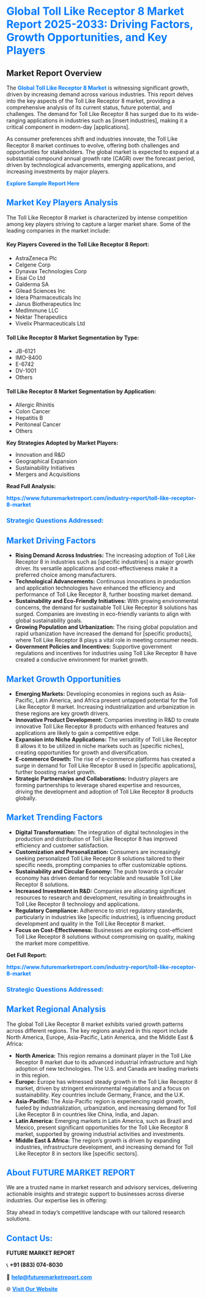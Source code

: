 <h1 style="color: #007BFF;">Global Toll Like Receptor 8 Market Report 2025-2033: Driving Factors, Growth Opportunities, and Key Players</h1>

<section id="overview">
<h2>Market Report Overview</h2>
<p>The <a href="https://www.futuremarketreport.com/industry-report/toll-like-receptor-8-market" style="color: #007BFF; text-decoration: none;"><strong>Global Toll Like Receptor 8 Market</strong></a> is witnessing significant growth, driven by increasing demand across various industries. This report delves into the key aspects of the Toll Like Receptor 8 market, providing a comprehensive analysis of its current status, future potential, and challenges. The demand for Toll Like Receptor 8 has surged due to its wide-ranging applications in industries such as [insert industries], making it a critical component in modern-day [applications].</p>
<p>As consumer preferences shift and industries innovate, the Toll Like Receptor 8 market continues to evolve, offering both challenges and opportunities for stakeholders. The global market is expected to expand at a substantial compound annual growth rate (CAGR) over the forecast period, driven by technological advancements, emerging applications, and increasing investments by major players.</p>
</section>

<section id="overview">
<p><a href="https://www.futuremarketreport.com/request-sample/reportId=52893" style="color: #007BFF; text-decoration: none;"><strong>Explore Sample Report Here</strong></a></p>
</section>

<section id="key-players">
<h2 style="color: #007BFF;">Market Key Players Analysis</h2>
<p>The Toll Like Receptor 8 market is characterized by intense competition among key players striving to capture a larger market share. Some of the leading companies in the market include:</p>
<h4>Key Players Covered in the Toll Like Receptor 8 Report:</h4>
<ul><li>AstraZeneca Plc</li><li>Celgene Corp</li><li>Dynavax Technologies Corp</li><li>Eisai Co Ltd</li><li>Galderma SA</li><li>Gilead Sciences Inc</li><li>Idera Pharmaceuticals Inc</li><li>Janus Biotherapeutics Inc</li><li>MedImmune LLC</li><li>Nektar Therapeutics</li><li>Vivelix Pharmaceuticals Ltd</li></ul>
<h4>Toll Like Receptor 8 Market Segmentation by Type:</h4>
<ul><li>JB-6121</li><li>IMO-8400</li><li>E-6742</li><li>DV-1001</li><li>Others</li></ul>

<h4>Toll Like Receptor 8 Market Segmentation by Application:</h4>
<ul><li>Allergic Rhinitis</li><li>Colon Cancer</li><li>Hepatitis B</li><li>Peritoneal Cancer</li><li>Others</li></ul>
<p><strong>Key Strategies Adopted by Market Players:</strong></p>
<ul>
<li>Innovation and R&D</li>
<li>Geographical Expansion</li>
<li>Sustainability Initiatives</li>
<li>Mergers and Acquisitions</li>
</ul>
</section>

<section>
<p><strong>Read Full Analysis: </strong></p><a href="https://www.futuremarketreport.com/industry-report/toll-like-receptor-8-market" style="color: #007BFF; text-decoration: none;"><strong>https://www.futuremarketreport.com/industry-report/toll-like-receptor-8-market</strong></a>
<h3 style="color: #007BFF;">Strategic Questions Addressed:</h3>
</section>

<section id="driving-factors">
<h2 style="color: #007BFF;">Market Driving Factors</h2>
<ul>
<li><strong>Rising Demand Across Industries:</strong> The increasing adoption of Toll Like Receptor 8 in industries such as [specific industries] is a major growth driver. Its versatile applications and cost-effectiveness make it a preferred choice among manufacturers.</li>
<li><strong>Technological Advancements:</strong> Continuous innovations in production and application technologies have enhanced the efficiency and performance of Toll Like Receptor 8, further boosting market demand.</li>
<li><strong>Sustainability and Eco-Friendly Initiatives:</strong> With growing environmental concerns, the demand for sustainable Toll Like Receptor 8 solutions has surged. Companies are investing in eco-friendly variants to align with global sustainability goals.</li>
<li><strong>Growing Population and Urbanization:</strong> The rising global population and rapid urbanization have increased the demand for [specific products], where Toll Like Receptor 8 plays a vital role in meeting consumer needs.</li>
<li><strong>Government Policies and Incentives:</strong> Supportive government regulations and incentives for industries using Toll Like Receptor 8 have created a conducive environment for market growth.</li>
</ul>
</section>

<section id="growth-opportunities">
<h2 style="color: #007BFF;">Market Growth Opportunities</h2>
<ul>
<li><strong>Emerging Markets:</strong> Developing economies in regions such as Asia-Pacific, Latin America, and Africa present untapped potential for the Toll Like Receptor 8 market. Increasing industrialization and urbanization in these regions are key growth drivers.</li>
<li><strong>Innovative Product Development:</strong> Companies investing in R&D to create innovative Toll Like Receptor 8 products with enhanced features and applications are likely to gain a competitive edge.</li>
<li><strong>Expansion into Niche Applications:</strong> The versatility of Toll Like Receptor 8 allows it to be utilized in niche markets such as [specific niches], creating opportunities for growth and diversification.</li>
<li><strong>E-commerce Growth:</strong> The rise of e-commerce platforms has created a surge in demand for Toll Like Receptor 8 used in [specific applications], further boosting market growth.</li>
<li><strong>Strategic Partnerships and Collaborations:</strong> Industry players are forming partnerships to leverage shared expertise and resources, driving the development and adoption of Toll Like Receptor 8 products globally.</li>
</ul>
</section>

<section id="trending-factors">
<h2 style="color: #007BFF;">Market Trending Factors</h2>
<ul>
<li><strong>Digital Transformation:</strong> The integration of digital technologies in the production and distribution of Toll Like Receptor 8 has improved efficiency and customer satisfaction.</li>
<li><strong>Customization and Personalization:</strong> Consumers are increasingly seeking personalized Toll Like Receptor 8 solutions tailored to their specific needs, prompting companies to offer customizable options.</li>
<li><strong>Sustainability and Circular Economy:</strong> The push towards a circular economy has driven demand for recyclable and reusable Toll Like Receptor 8 solutions.</li>
<li><strong>Increased Investment in R&D:</strong> Companies are allocating significant resources to research and development, resulting in breakthroughs in Toll Like Receptor 8 technology and applications.</li>
<li><strong>Regulatory Compliance:</strong> Adherence to strict regulatory standards, particularly in industries like [specific industries], is influencing product development and quality in the Toll Like Receptor 8 market.</li>
<li><strong>Focus on Cost-Effectiveness:</strong> Businesses are exploring cost-efficient Toll Like Receptor 8 solutions without compromising on quality, making the market more competitive.</li>
</ul>
</section>

<section>
<p><strong>Get Full Report: </strong></p><a href="https://www.futuremarketreport.com/industry-report/toll-like-receptor-8-market" style="color: #007BFF; text-decoration: none;"><strong>https://www.futuremarketreport.com/industry-report/toll-like-receptor-8-market</strong></a>
<h3 style="color: #007BFF;">Strategic Questions Addressed:</h3>
</section>


<section id="regional-analysis">
<h2 style="color: #007BFF;">Market Regional Analysis</h2>
<p>The global Toll Like Receptor 8 market exhibits varied growth patterns across different regions. The key regions analyzed in this report include North America, Europe, Asia-Pacific, Latin America, and the Middle East & Africa:</p>
<ul>
<li><strong>North America:</strong> This region remains a dominant player in the Toll Like Receptor 8 market due to its advanced industrial infrastructure and high adoption of new technologies. The U.S. and Canada are leading markets in this region.</li>
<li><strong>Europe:</strong> Europe has witnessed steady growth in the Toll Like Receptor 8 market, driven by stringent environmental regulations and a focus on sustainability. Key countries include Germany, France, and the U.K.</li>
<li><strong>Asia-Pacific:</strong> The Asia-Pacific region is experiencing rapid growth, fueled by industrialization, urbanization, and increasing demand for Toll Like Receptor 8 in countries like China, India, and Japan.</li>
<li><strong>Latin America:</strong> Emerging markets in Latin America, such as Brazil and Mexico, present significant opportunities for the Toll Like Receptor 8 market, supported by growing industrial activities and investments.</li>
<li><strong>Middle East & Africa:</strong> The region’s growth is driven by expanding industries, infrastructure development, and increasing demand for Toll Like Receptor 8 in sectors like [specific sectors].</li>
</ul>
</section>

<footer>
<h2 style="color: #007BFF;">About FUTURE MARKET REPORT</h2>
<p>We are a trusted name in market research and advisory services, delivering actionable insights and strategic support to businesses across diverse industries. Our expertise lies in offering:</p>

<p>Stay ahead in today’s competitive landscape with our tailored research solutions.</p>

<h2 style="color: #007BFF;">Contact Us:</h2>
<p><strong>FUTURE MARKET REPORT</strong></p>
<p>📞 <strong>+91 (883) 074-8030</strong></p>
<p>📧 <strong><a href="mailto:help@futuremarketreport.com" style="color: #007BFF;">help@futuremarketreport.com</a></strong></p>
<p>🌐 <strong><a href="https://www.futuremarketreport.com/" style="color: #007BFF;">Visit Our Website</a></strong></p>
</footer>